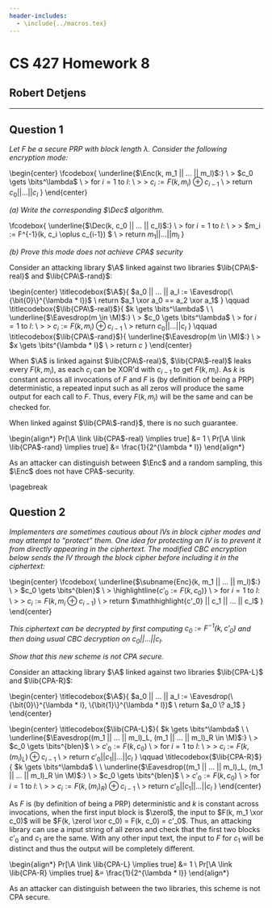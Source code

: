 ```yaml
---
header-includes:
  - \include{../macros.tex}
---
```


# CS 427 Homework 8

## Robert Detjens

---

## Question 1

*Let $F$ be a secure PRP with block length $\lambda$. Consider the following encryption mode:*

\begin{center}
\fcodebox{
	\underline{$\Enc(k, m_1 || ... || m_l)$:} \\
	\> $c_0 \gets \bits^\lambda$ \\
	\> for $i=1$ to $l$: \\
	\> \> $c_i := F(k, m_i) \oplus c_{i-1}$ \\
	\> return $c_0 || ... || c_l$
}
\end{center}

*(a) Write the corresponding $\Dec$ algorithm.*

\fcodebox{
	\underline{$\Dec(k, c_0 || ... || c_l)$:} \\
	\> for $i=1$ to $l$: \\
	\> \> $m_i := F^{-1}(k, c_i \oplus c_{i-1}) $ \\
	\> return $m_1 || ... || m_l$
}

*(b) Prove this mode does not achieve CPA\$ security*

Consider an attacking library $\A$ linked against two libraries $\lib{CPA\$-real}$ and $\lib{CPA\$-rand}$:

\begin{center}
\titlecodebox{$\A$}{
	$a_0 || ... || a_l := \Eavesdrop(\{\bit{0}\}^{\lambda * l})$ \\
	return $a_1 \xor a_0 == a_2 \xor a_1$
}
\qquad
\titlecodebox{$\lib{CPA\$-real}$}{
  $k \gets \bits^\lambda$ \\
  \\
  \underline{$\Eavesdrop(m \in \M)$:} \\
	\> $c_0 \gets \bits^\lambda$ \\
	\> for $i=1$ to $l$: \\
	\> \> $c_i := F(k, m_i) \oplus c_{i-1}$ \\
	\> return $c_0 || ... || c_l$
}
\qquad
\titlecodebox{$\lib{CPA\$-rand}$}{
  \underline{$\Eavesdrop(m \in \M)$:} \\
  \> $x \gets \bits^{\lambda * l}$ \\
  \> return $c$
}
\end{center}

When $\A$ is linked against $\lib{CPA\$-real}$, $\lib{CPA\$-real}$ leaks every $F(k, m_i)$, as each $c_i$ can be XOR'd with $c_{i-1}$ to get $F(k, m_i)$. As $k$ is constant across all invocations of $F$ and $F$ is (by definition of being a PRP) deterministic, a repeated input such as all zeros will produce the same output for each call to $F$. Thus, every $F(k, m_i)$ will be the same and can be checked for.

When linked against $\lib{CPA\$-rand}$, there is no such guarantee.

\begin{align*}
Pr[\A \link \lib{CPA\$-real} \implies true] &= 1 \\
Pr[\A \link \lib{CPA\$-rand} \implies true] &= \frac{1}{2^{\lambda * l}}
\end{align*}

As an attacker can distinguish between $\Enc$ and a random sampling, this $\Enc$ does not have CPA$-security.

\pagebreak

## Question 2

*Implementers are sometimes cautious about IVs in block cipher modes and may attempt to “protect” them. One idea for protecting an IV is to prevent it from directly appearing in the ciphertext. The modified CBC encryption below sends the IV through the block cipher before including it in the ciphertext:*

\begin{center}
\fcodebox{
	\underline{$\subname{Enc}(k, m_1 || ... || m_l)$:} \\
	\> $c_0 \gets \bits^{blen}$ \\
	\> \highlightline{$c'_0 := F(k, c_0)$} \\
	\> for $i=1$ to $l$: \\
	\> \> $c_i := F(k, m_i \oplus c_{i-1})$ \\
	\> return $\mathhighlight{c'_0} || c_1 || ... || c_l$
}
\end{center}

*This ciphertext can be decrypted by first computing $c_0 := F^{-1}(k, c'_{0})$ and then doing usual CBC decryption on $c_0 || ... || c_l$.*

*Show that this new scheme is not CPA secure.*

Consider an attacking library $\A$ linked against two libraries $\lib{CPA-L}$ and $\lib{CPA-R}$:

\begin{center}
\titlecodebox{$\A$}{
	$a_0 || ... || a_l := \Eavesdrop(\{\bit{0}\}^{\lambda * l}, \{\bit{1}\}^{\lambda * l})$ \\
	return $a_0 \? a_1$
}
\end{center}

\begin{center}
\titlecodebox{$\lib{CPA-L}$}{
  $k \gets \bits^\lambda$ \\
  \\
  \underline{$\Eavesdrop((m_1 || ... || m_l)_L, (m_1 || ... || m_l)_R \in \M)$:} \\
	\> $c_0 \gets \bits^{blen}$ \\
	\> $c'_0 := F(k, c_0)$ \\
	\> for $i=1$ to $l$: \\
	\> \> $c_i := F(k, (m_i)_L) \oplus c_{i-1}$ \\
	\> return $c'_0 || c_1 || ... || c_l$
}
\qquad
\titlecodebox{$\lib{CPA-R}$}{
  $k \gets \bits^\lambda$ \\
  \\
  \underline{$\Eavesdrop((m_1 || ... || m_l)_L, (m_1 || ... || m_l)_R \in \M)$:} \\
	\> $c_0 \gets \bits^{blen}$ \\
	\> $c'_0 := F(k, c_0)$ \\
	\> for $i=1$ to $l$: \\
	\> \> $c_i := F(k, (m_i)_R) \oplus c_{i-1}$ \\
	\> return $c'_0 || c_1 || ... || c_l$
}
\end{center}

As $F$ is (by definition of being a PRP) deterministic and $k$ is constant across invocations, when the first input block is $\zerol$, the input to $F(k, m_1 \xor c_0)$ will be $F(k, \zerol \xor c_0) = F(k, c_0) = c'_0$. Thus, an attacking library can use a input string of all zeros and check that the first two blocks  $c'_0$ and $c_1$ are the same. With any other input text, the input to $F$ for $c_1$ will be distinct and thus the output will be completely different.

\begin{align*}
Pr[\A \link \lib{CPA-L} \implies true] &= 1 \\
Pr[\A \link \lib{CPA-R} \implies true] &= \frac{1}{2^{\lambda * l}}
\end{align*}

As an attacker can distinguish between the two libraries, this scheme is not CPA secure.
